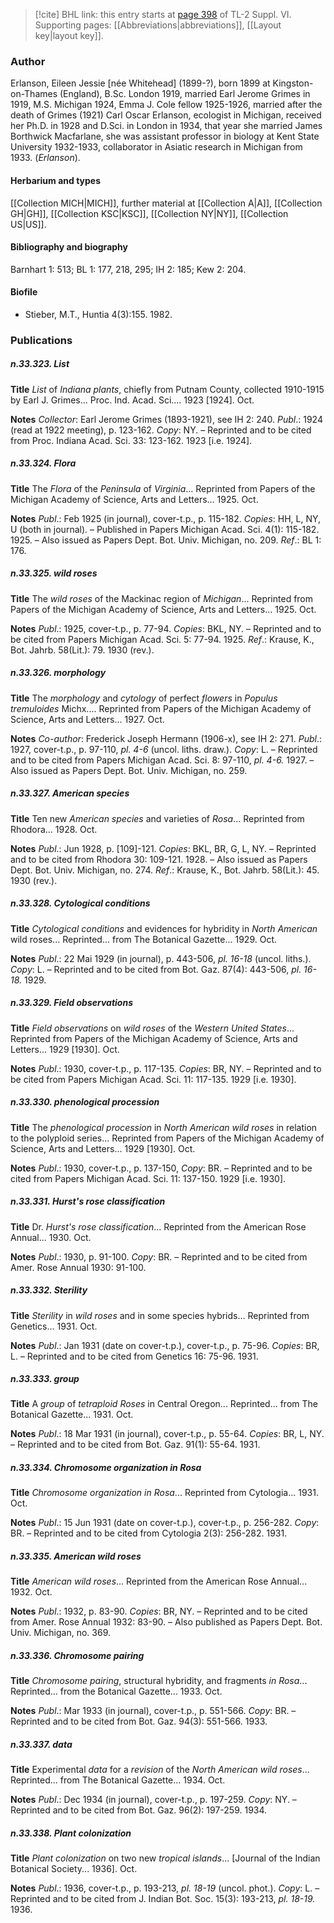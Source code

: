 > [!cite] BHL link: this entry starts at [page 398](https://www.biodiversitylibrary.org/item/103835#page/408/mode/1up) of TL-2 Suppl. VI.
> Supporting pages: [[Abbreviations|abbreviations]], [[Layout key|layout key]].

### Author

Erlanson, Eileen Jessie \[née Whitehead\] (1899-?), born 1899 at Kingston-on-Thames (England), B.Sc. London 1919, married Earl Jerome Grimes in 1919, M.S. Michigan 1924, Emma J. Cole fellow 1925-1926, married after the death of Grimes (1921) Carl Oscar Erlanson, ecologist in Michigan, received her Ph.D. in 1928 and D.Sci. in London in 1934, that year she married James Borthwick Macfarlane, she was assistant professor in biology at Kent State University 1932-1933, collaborator in Asiatic research in Michigan from 1933. (*Erlanson*).

#### Herbarium and types

[[Collection MICH|MICH]], further material at [[Collection A|A]], [[Collection GH|GH]], [[Collection KSC|KSC]], [[Collection NY|NY]], [[Collection US|US]].

#### Bibliography and biography

Barnhart 1: 513; BL 1: 177, 218, 295; IH 2: 185; Kew 2: 204.

#### Biofile

- Stieber, M.T., Huntia 4(3):155. 1982.

### Publications

##### n.33.323. List

**Title**
*List* of *Indiana plants*, chiefly from Putnam County, collected 1910-1915 by Earl J. Grimes... Proc. Ind. Acad. Sci.... 1923 \[1924\]. Oct.

**Notes**
*Collector*: Earl Jerome Grimes (1893-1921), see IH 2: 240.
*Publ*.: 1924 (read at 1922 meeting), p. 123-162. *Copy*: NY. – Reprinted and to be cited from Proc. Indiana Acad. Sci. 33: 123-162. 1923 \[i.e. 1924\].

##### n.33.324. Flora

**Title**
The *Flora* of the *Peninsula* of *Virginia*... Reprinted from Papers of the Michigan Academy of Science, Arts and Letters... 1925. Oct.

**Notes**
*Publ*.: Feb 1925 (in journal), cover-t.p., p. 115-182. *Copies*: HH, L, NY, U (both in journal). – Published in Papers Michigan Acad. Sci. 4(1): 115-182. 1925. – Also issued as Papers Dept. Bot. Univ. Michigan, no. 209.
*Ref*.: BL 1: 176.

##### n.33.325. wild roses

**Title**
The *wild roses* of the Mackinac region of *Michigan*... Reprinted from Papers of the Michigan Academy of Science, Arts and Letters... 1925. Oct.

**Notes**
*Publ*.: 1925, cover-t.p., p. 77-94. *Copies*: BKL, NY. – Reprinted and to be cited from Papers Michigan Acad. Sci. 5: 77-94. 1925.
*Ref*.: Krause, K., Bot. Jahrb. 58(Lit.): 79. 1930 (rev.).

##### n.33.326. morphology

**Title**
The *morphology* and *cytology* of perfect *flowers* in *Populus tremuloides* Michx.... Reprinted from Papers of the Michigan Academy of Science, Arts and Letters... 1927. Oct.

**Notes**
*Co-author*: Frederick Joseph Hermann (1906-x), see IH 2: 271.
*Publ*.: 1927, cover-t.p., p. 97-110, *pl. 4-6* (uncol. liths. draw.). *Copy*: L. – Reprinted and to be cited from Papers Michigan Acad. Sci. 8: 97-110, *pl. 4-6.* 1927. – Also issued as Papers Dept. Bot. Univ. Michigan, no. 259.

##### n.33.327. American species

**Title**
Ten new *American species* and varieties of *Rosa*... Reprinted from Rhodora... 1928. Oct.

**Notes**
*Publ*.: Jun 1928, p. \[109\]-121. *Copies*: BKL, BR, G, L, NY. – Reprinted and to be cited from Rhodora 30: 109-121. 1928. – Also issued as Papers Dept. Bot. Univ. Michigan, no. 274.
*Ref*.: Krause, K., Bot. Jahrb. 58(Lit.): 45. 1930 (rev.).

##### n.33.328. Cytological conditions

**Title**
*Cytological conditions* and evidences for hybridity in *North American* wild roses... Reprinted... from The Botanical Gazette... 1929. Oct.

**Notes**
*Publ*.: 22 Mai 1929 (in journal), p. 443-506, *pl. 16-18* (uncol. liths.). *Copy*: L. – Reprinted and to be cited from Bot. Gaz. 87(4): 443-506, *pl. 16-18.* 1929.

##### n.33.329. Field observations

**Title**
*Field observations* on *wild roses* of the *Western United States*... Reprinted from Papers of the Michigan Academy of Science, Arts and Letters... 1929 \[1930\]. Oct.

**Notes**
*Publ*.: 1930, cover-t.p., p. 117-135. *Copies*: BR, NY. – Reprinted and to be cited from Papers Michigan Acad. Sci. 11: 117-135. 1929 \[i.e. 1930\].

##### n.33.330. phenological procession

**Title**
The *phenological procession* in *North American wild roses* in relation to the polyploid series... Reprinted from Papers of the Michigan Academy of Science, Arts and Letters... 1929 \[1930\]. Oct.

**Notes**
*Publ*.: 1930, cover-t.p., p. 137-150, *Copy*: BR. – Reprinted and to be cited from Papers Michigan Acad. Sci. 11: 137-150. 1929 \[i.e. 1930\].

##### n.33.331. Hurst's rose classification

**Title**
Dr. *Hurst's rose classification*... Reprinted from the American Rose Annual... 1930. Oct.

**Notes**
*Publ*.: 1930, p. 91-100. *Copy*: BR. – Reprinted and to be cited from Amer. Rose Annual 1930: 91-100.

##### n.33.332. Sterility

**Title**
*Sterility* in *wild roses* and in some species hybrids... Reprinted from Genetics... 1931. Oct.

**Notes**
*Publ*.: Jan 1931 (date on cover-t.p.), cover-t.p., p. 75-96. *Copies*: BR, L. – Reprinted and to be cited from Genetics 16: 75-96. 1931.

##### n.33.333. group

**Title**
A *group* of *tetraploid Roses* in Central Oregon... Reprinted... from The Botanical Gazette... 1931. Oct.

**Notes**
*Publ*.: 18 Mar 1931 (in journal), cover-t.p., p. 55-64. *Copies*: BR, L, NY. – Reprinted and to be cited from Bot. Gaz. 91(1): 55-64. 1931.

##### n.33.334. Chromosome organization in Rosa

**Title**
*Chromosome organization in Rosa*... Reprinted from Cytologia... 1931. Oct.

**Notes**
*Publ*.: 15 Jun 1931 (date on cover-t.p.), cover-t.p., p. 256-282. *Copy*: BR. – Reprinted and to be cited from Cytologia 2(3): 256-282. 1931.

##### n.33.335. American wild roses

**Title**
*American wild roses*... Reprinted from the American Rose Annual... 1932. Oct.

**Notes**
*Publ*.: 1932, p. 83-90. *Copies*: BR, NY. – Reprinted and to be cited from Amer. Rose Annual 1932: 83-90. – Also published as Papers Dept. Bot. Univ. Michigan, no. 369.

##### n.33.336. Chromosome pairing

**Title**
*Chromosome pairing*, structural hybridity, and fragments *in Rosa*... Reprinted... from the Botanical Gazette... 1933. Oct.

**Notes**
*Publ*.: Mar 1933 (in journal), cover-t.p., p. 551-566. *Copy*: BR. – Reprinted and to be cited from Bot. Gaz. 94(3): 551-566. 1933.

##### n.33.337. data

**Title**
Experimental *data* for a *revision* of the *North American wild roses*... Reprinted... from The Botanical Gazette... 1934. Oct.

**Notes**
*Publ*.: Dec 1934 (in journal), cover-t.p., p. 197-259. *Copy*: NY. – Reprinted and to be cited from Bot. Gaz. 96(2): 197-259. 1934.

##### n.33.338. Plant colonization

**Title**
*Plant colonization* on two new *tropical islands*... \[Journal of the Indian Botanical Society... 1936\]. Oct.

**Notes**
*Publ*.: 1936, cover-t.p., p. 193-213, *pl. 18-19* (uncol. phot.). *Copy*: L. – Reprinted and to be cited from J. Indian Bot. Soc. 15(3): 193-213, *pl. 18-19.* 1936.

